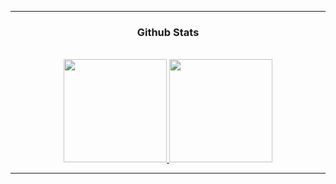 
<hr>

### <h3 align="center"> Github Stats </h3>
<br>

<div align="center">
  <a href="https://github.com/KwG0">
    <img height="165cm" src="https://github-readme-stats.vercel.app/api?username=KwG0&count_private=true&theme=omni&include_all_commits=true&show_icons=true"/>
  </a>
  <a href="https://github.com/KwG0">
    <img height="165cm" src="https://github-readme-stats.vercel.app/api/top-langs/?username=KwG0&theme=omni&langs_count=8&layout=compact"/>
  </a>
</div>
<hr>


